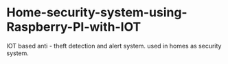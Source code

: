# Home-security-system-using-Raspberry-PI-with-IOT
IOT based anti - theft detection and alert system.
used in homes as security system.
